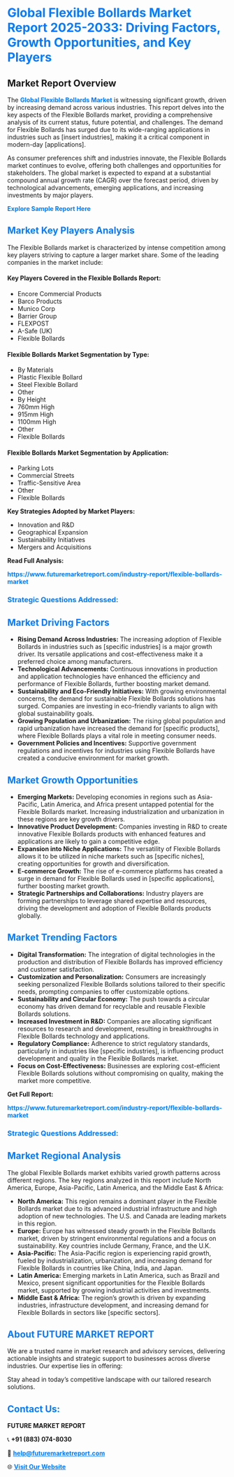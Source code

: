 <h1 style="color: #007BFF;">Global Flexible Bollards Market Report 2025-2033: Driving Factors, Growth Opportunities, and Key Players</h1>

<section id="overview">
<h2>Market Report Overview</h2>
<p>The <a href="https://www.futuremarketreport.com/industry-report/flexible-bollards-market" style="color: #007BFF; text-decoration: none;"><strong>Global Flexible Bollards Market</strong></a> is witnessing significant growth, driven by increasing demand across various industries. This report delves into the key aspects of the Flexible Bollards market, providing a comprehensive analysis of its current status, future potential, and challenges. The demand for Flexible Bollards has surged due to its wide-ranging applications in industries such as [insert industries], making it a critical component in modern-day [applications].</p>
<p>As consumer preferences shift and industries innovate, the Flexible Bollards market continues to evolve, offering both challenges and opportunities for stakeholders. The global market is expected to expand at a substantial compound annual growth rate (CAGR) over the forecast period, driven by technological advancements, emerging applications, and increasing investments by major players.</p>
</section>

<section id="overview">
<p><a href="https://www.futuremarketreport.com/request-sample/reportId=96854" style="color: #007BFF; text-decoration: none;"><strong>Explore Sample Report Here</strong></a></p>
</section>

<section id="key-players">
<h2 style="color: #007BFF;">Market Key Players Analysis</h2>
<p>The Flexible Bollards market is characterized by intense competition among key players striving to capture a larger market share. Some of the leading companies in the market include:</p>
<h4>Key Players Covered in the Flexible Bollards Report:</h4>
<ul><li>Encore Commercial Products</li><li>Barco Products</li><li>Munico Corp</li><li>Barrier Group</li><li>FLEXPOST</li><li>A-Safe (UK)</li><li>Flexible Bollards</li></ul>
<h4>Flexible Bollards Market Segmentation by Type:</h4>
<ul><li>By Materials</li><li>Plastic Flexible Bollard</li><li>Steel Flexible Bollard</li><li>Other</li><li>By Height</li><li>760mm High</li><li>915mm High</li><li>1100mm High</li><li>Other</li><li>Flexible Bollards</li></ul>

<h4>Flexible Bollards Market Segmentation by Application:</h4>
<ul><li>Parking Lots</li><li>Commercial Streets</li><li>Traffic-Sensitive Area</li><li>Other</li><li>Flexible Bollards</li></ul>
<p><strong>Key Strategies Adopted by Market Players:</strong></p>
<ul>
<li>Innovation and R&D</li>
<li>Geographical Expansion</li>
<li>Sustainability Initiatives</li>
<li>Mergers and Acquisitions</li>
</ul>
</section>

<section>
<p><strong>Read Full Analysis: </strong></p><a href="https://www.futuremarketreport.com/industry-report/flexible-bollards-market" style="color: #007BFF; text-decoration: none;"><strong>https://www.futuremarketreport.com/industry-report/flexible-bollards-market</strong></a>
<h3 style="color: #007BFF;">Strategic Questions Addressed:</h3>
</section>

<section id="driving-factors">
<h2 style="color: #007BFF;">Market Driving Factors</h2>
<ul>
<li><strong>Rising Demand Across Industries:</strong> The increasing adoption of Flexible Bollards in industries such as [specific industries] is a major growth driver. Its versatile applications and cost-effectiveness make it a preferred choice among manufacturers.</li>
<li><strong>Technological Advancements:</strong> Continuous innovations in production and application technologies have enhanced the efficiency and performance of Flexible Bollards, further boosting market demand.</li>
<li><strong>Sustainability and Eco-Friendly Initiatives:</strong> With growing environmental concerns, the demand for sustainable Flexible Bollards solutions has surged. Companies are investing in eco-friendly variants to align with global sustainability goals.</li>
<li><strong>Growing Population and Urbanization:</strong> The rising global population and rapid urbanization have increased the demand for [specific products], where Flexible Bollards plays a vital role in meeting consumer needs.</li>
<li><strong>Government Policies and Incentives:</strong> Supportive government regulations and incentives for industries using Flexible Bollards have created a conducive environment for market growth.</li>
</ul>
</section>

<section id="growth-opportunities">
<h2 style="color: #007BFF;">Market Growth Opportunities</h2>
<ul>
<li><strong>Emerging Markets:</strong> Developing economies in regions such as Asia-Pacific, Latin America, and Africa present untapped potential for the Flexible Bollards market. Increasing industrialization and urbanization in these regions are key growth drivers.</li>
<li><strong>Innovative Product Development:</strong> Companies investing in R&D to create innovative Flexible Bollards products with enhanced features and applications are likely to gain a competitive edge.</li>
<li><strong>Expansion into Niche Applications:</strong> The versatility of Flexible Bollards allows it to be utilized in niche markets such as [specific niches], creating opportunities for growth and diversification.</li>
<li><strong>E-commerce Growth:</strong> The rise of e-commerce platforms has created a surge in demand for Flexible Bollards used in [specific applications], further boosting market growth.</li>
<li><strong>Strategic Partnerships and Collaborations:</strong> Industry players are forming partnerships to leverage shared expertise and resources, driving the development and adoption of Flexible Bollards products globally.</li>
</ul>
</section>

<section id="trending-factors">
<h2 style="color: #007BFF;">Market Trending Factors</h2>
<ul>
<li><strong>Digital Transformation:</strong> The integration of digital technologies in the production and distribution of Flexible Bollards has improved efficiency and customer satisfaction.</li>
<li><strong>Customization and Personalization:</strong> Consumers are increasingly seeking personalized Flexible Bollards solutions tailored to their specific needs, prompting companies to offer customizable options.</li>
<li><strong>Sustainability and Circular Economy:</strong> The push towards a circular economy has driven demand for recyclable and reusable Flexible Bollards solutions.</li>
<li><strong>Increased Investment in R&D:</strong> Companies are allocating significant resources to research and development, resulting in breakthroughs in Flexible Bollards technology and applications.</li>
<li><strong>Regulatory Compliance:</strong> Adherence to strict regulatory standards, particularly in industries like [specific industries], is influencing product development and quality in the Flexible Bollards market.</li>
<li><strong>Focus on Cost-Effectiveness:</strong> Businesses are exploring cost-efficient Flexible Bollards solutions without compromising on quality, making the market more competitive.</li>
</ul>
</section>

<section>
<p><strong>Get Full Report: </strong></p><a href="https://www.futuremarketreport.com/industry-report/flexible-bollards-market" style="color: #007BFF; text-decoration: none;"><strong>https://www.futuremarketreport.com/industry-report/flexible-bollards-market</strong></a>
<h3 style="color: #007BFF;">Strategic Questions Addressed:</h3>
</section>


<section id="regional-analysis">
<h2 style="color: #007BFF;">Market Regional Analysis</h2>
<p>The global Flexible Bollards market exhibits varied growth patterns across different regions. The key regions analyzed in this report include North America, Europe, Asia-Pacific, Latin America, and the Middle East & Africa:</p>
<ul>
<li><strong>North America:</strong> This region remains a dominant player in the Flexible Bollards market due to its advanced industrial infrastructure and high adoption of new technologies. The U.S. and Canada are leading markets in this region.</li>
<li><strong>Europe:</strong> Europe has witnessed steady growth in the Flexible Bollards market, driven by stringent environmental regulations and a focus on sustainability. Key countries include Germany, France, and the U.K.</li>
<li><strong>Asia-Pacific:</strong> The Asia-Pacific region is experiencing rapid growth, fueled by industrialization, urbanization, and increasing demand for Flexible Bollards in countries like China, India, and Japan.</li>
<li><strong>Latin America:</strong> Emerging markets in Latin America, such as Brazil and Mexico, present significant opportunities for the Flexible Bollards market, supported by growing industrial activities and investments.</li>
<li><strong>Middle East & Africa:</strong> The region’s growth is driven by expanding industries, infrastructure development, and increasing demand for Flexible Bollards in sectors like [specific sectors].</li>
</ul>
</section>

<footer>
<h2 style="color: #007BFF;">About FUTURE MARKET REPORT</h2>
<p>We are a trusted name in market research and advisory services, delivering actionable insights and strategic support to businesses across diverse industries. Our expertise lies in offering:</p>

<p>Stay ahead in today’s competitive landscape with our tailored research solutions.</p>

<h2 style="color: #007BFF;">Contact Us:</h2>
<p><strong>FUTURE MARKET REPORT</strong></p>
<p>📞 <strong>+91 (883) 074-8030</strong></p>
<p>📧 <strong><a href="mailto:help@futuremarketreport.com" style="color: #007BFF;">help@futuremarketreport.com</a></strong></p>
<p>🌐 <strong><a href="https://www.futuremarketreport.com/" style="color: #007BFF;">Visit Our Website</a></strong></p>
</footer>